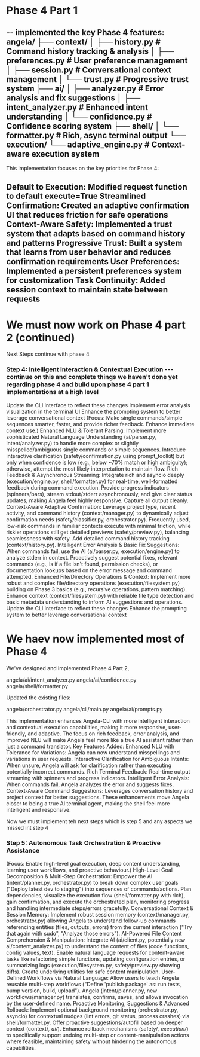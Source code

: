 # Phase 4 Part 1
--
implemented the key Phase 4 features:
angela/
├── context/
│   ├── history.py          # Command history tracking & analysis
│   ├── preferences.py      # User preference management
│   ├── session.py          # Conversational context management
│   └── trust.py            # Progressive trust system
├── ai/
│   ├── analyzer.py         # Error analysis and fix suggestions
│   ├── intent_analyzer.py  # Enhanced intent understanding
│   └── confidence.py       # Confidence scoring system
├── shell/
│   └── formatter.py        # Rich, async terminal output
└── execution/
    └── adaptive_engine.py  # Context-aware execution system
---
This implementation focuses on the key priorities for Phase 4:

Default to Execution: Modified request function to default execute=True
Streamlined Confirmation: Created an adaptive confirmation UI that reduces friction for safe operations
Context-Aware Safety: Implemented a trust system that adapts based on command history and patterns
Progressive Trust: Built a system that learns from user behavior and reduces confirmation requirements
User Preferences: Implemented a persistent preferences system for customization
Task Continuity: Added session context to maintain state between requests
------------
# We must now work on Phase 4 part 2 (continued)
Next Steps
continue with phase 4
### Step 4: Intelligent Interaction & Contextual Execution --- continue on this and complete things we haven't done yet regarding phase 4 and build upon phase 4 part 1 implementations at a high level
Update the CLI interface to reflect these changes
Implement error analysis visualization in the terminal UI
Enhance the prompting system to better leverage conversational context
(Focus: Make single commands/simple sequences smarter, faster, and provide richer feedback. Enhance immediate context use.)
Enhanced NLU & Tolerant Parsing: Implement more sophisticated Natural Language Understanding (ai/parser.py, intent/analyzer.py) to handle more complex or slightly misspelled/ambiguous single commands or simple sequences. Introduce interactive clarification (safety/confirmation.py using prompt_toolkit) but only when confidence is low (e.g., below ~70% match or high ambiguity); otherwise, attempt the most likely interpretation to maintain flow.
Rich Feedback & Asynchronous Streaming: Integrate rich and asyncio deeply (execution/engine.py, shell/formatter.py) for real-time, well-formatted feedback during command execution. Provide progress indicators (spinners/bars), stream stdout/stderr asynchronously, and give clear status updates, making Angela feel highly responsive. Capture all output cleanly.
Context-Aware Adaptive Confirmation: Leverage project type, recent activity, and command history (context/manager.py) to dynamically adjust confirmation needs (safety/classifier.py, orchestrator.py). Frequently used, low-risk commands in familiar contexts execute with minimal friction, while riskier operations still get detailed previews (safety/preview.py), balancing seamlessness with safety. Add detailed command history tracking (context/history.py).
Intelligent Error Analysis & Basic Fix Suggestions: When commands fail, use the AI (ai/parser.py, execution/engine.py) to analyze stderr in context. Proactively suggest potential fixes, relevant commands (e.g., ls if a file isn't found, permission checks), or documentation lookups based on the error message and command attempted.
Enhanced File/Directory Operations & Context: Implement more robust and complex file/directory operations (execution/filesystem.py) building on Phase 3 basics (e.g., recursive operations, pattern matching). Enhance context (context/filesystem.py) with reliable file type detection and basic metadata understanding to inform AI suggestions and operations.
Update the CLI interface to reflect these changes
Enhance the prompting system to better leverage conversational context



# We haev now implemented most of Phase 4
We've designed and implemented Phase 4 Part 2, 

angela/ai/intent_analyzer.py
angela/ai/confidence.py
angela/shell/formatter.py

Updated the existing files:

angela/orchestrator.py
angela/cli/main.py
angela/ai/prompts.py

This implementation enhances Angela-CLI with more intelligent interaction and contextual execution capabilities, making it more responsive, user-friendly, and adaptive. The focus on rich feedback, error analysis, and improved NLU will make Angela feel more like a true AI assistant rather than just a command translator.
Key Features Added:
Enhanced NLU with Tolerance for Variations: Angela can now understand misspellings and variations in user requests.
Interactive Clarification for Ambiguous Intents: When unsure, Angela will ask for clarification rather than executing potentially incorrect commands.
Rich Terminal Feedback: Real-time output streaming with spinners and progress indicators.
Intelligent Error Analysis: When commands fail, Angela analyzes the error and suggests fixes.
Context-Aware Command Suggestions: Leverages conversation history and project context for better suggestions.
These enhancements move Angela closer to being a true AI terminal agent, making the shell feel more intelligent and responsive.

Now we must implement teh next steps which is step 5 and any aspects we missed int step 4
### Step 5: Autonomous Task Orchestration & Proactive Assistance
(Focus: Enable high-level goal execution, deep content understanding, learning user workflows, and proactive behaviour.)
High-Level Goal Decomposition & Multi-Step Orchestration: Empower the AI (intent/planner.py, orchestrator.py) to break down complex user goals ("Deploy latest dev to staging") into sequences of commands/actions. Plan dependencies, visualize the execution flow (shell/formatter.py with rich), gain confirmation, and execute the orchestrated plan, monitoring progress and handling intermediate steps/errors gracefully.
Conversational Context & Session Memory: Implement robust session memory (context/manager.py, orchestrator.py) allowing Angela to understand follow-up commands referencing entities (files, outputs, errors) from the current interaction ("Try that again with sudo", "Analyze those errors").
AI-Powered File Content Comprehension & Manipulation: Integrate AI (ai/client.py, potentially new ai/content_analyzer.py) to understand the content of files (code functions, config values, text). Enable natural language requests for content-aware tasks like refactoring simple functions, updating configuration entries, or summarizing logs (execution/filesystem.py, safety/preview.py showing diffs). Create underlying utilities for safe content manipulation.
User-Defined Workflows via Natural Language: Allow users to teach Angela reusable multi-step workflows ("Define 'publish package' as: run tests, bump version, build, upload"). Angela (intent/planner.py, new workflows/manager.py) translates, confirms, saves, and allows invocation by the user-defined name.
Proactive Monitoring, Suggestions & Advanced Rollback: Implement optional background monitoring (orchestrator.py, asyncio) for contextual nudges (lint errors, git status, process crashes) via shell/formatter.py. Offer proactive suggestions/autofill based on deeper context (context/*, ai/*). Enhance rollback mechanisms (safety/*, execution/*) to specifically support undoing multi-step or content-manipulation actions where feasible, maintaining safety without hindering the autonomous capabilities.

